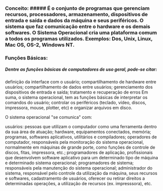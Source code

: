 ### Conceito: ##### É o conjunto de programas que gerenciam recursos, processadores, armazenamento, dispositivos de entrada e saída e dados da máquina e seus periféricos. O sistema que faz comunicação entre o hardware e os demais softwares. O Sistema Operacional cria uma plataforma comum a todos os programas utilizados. Exemplos: Dos, Unix, Linux, Mac OS, OS-2, Windows NT.

### Funções Básicas:

##### Dentre as funções básicas de computadores de uso geral, pode-se citar:

definição da interface com o usuário;
compartilhamento de hardware entre usuários;
compartilhamento de dados entre usuários;
gerenciamento dos dispositivos de entrada e saída;
tratamento e recuperação de erros
Em suma, o sistema operacional, tem as funções básicas de interpretar os comandos do usuário; controlar os periféricos (teclado, vídeo, discos, impressora, mouse, plotter, etc) e organizar arquivos em disco.

O sistema operacional "se comunica" com:

usuários: pessoas que utilizam o computador como uma ferramenta dentro da sua área de atuação;
hardware, equipamentos conectados, memória;
programas, softwares aplicativos, utilitários e compiladores;
operadores de computador, responsáveis pela monitoração do sistema operacional, normalmente em máquinas de grande porte, como funções de controle de discos, fitas, impressora, etc.;
programadores de aplicação, profissionais que desenvolvem software aplicativo para um determinado tipo de máquina  e determinado sistema operacional;
programadores de sistema; responsáveis pela manutenção do sistema operacional;
administrador do sistema, responsável pelo controle da utilização da máquina, seus recursos e softwares, cadastramento de usuários, oferecer ou retirar direitos a determinadas operações, a utilização de recursos (ex. impresssora), etc.